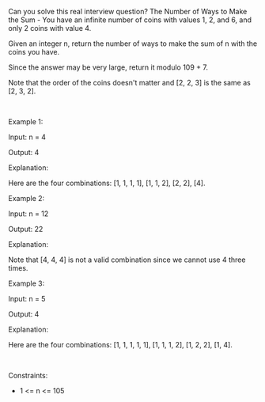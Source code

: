 Can you solve this real interview question? The Number of Ways to Make the Sum - You have an infinite number of coins with values 1, 2, and 6, and only 2 coins with value 4.

Given an integer n, return the number of ways to make the sum of n with the coins you have.

Since the answer may be very large, return it modulo 109 + 7.

Note that the order of the coins doesn't matter and [2, 2, 3] is the same as [2, 3, 2].

 

Example 1:

Input: n = 4

Output: 4

Explanation:

Here are the four combinations: [1, 1, 1, 1], [1, 1, 2], [2, 2], [4].

Example 2:

Input: n = 12

Output: 22

Explanation:

Note that [4, 4, 4] is not a valid combination since we cannot use 4 three times.

Example 3:

Input: n = 5

Output: 4

Explanation:

Here are the four combinations: [1, 1, 1, 1, 1], [1, 1, 1, 2], [1, 2, 2], [1, 4].

 

Constraints:

 * 1 <= n <= 105